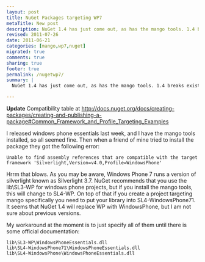 ```yaml
---
layout: post
title: NuGet Packages targeting WP7
metaTitle: New post
description: NuGet 1.4 has just come out, as has the mango tools. 1.4 breaks existing targets, here is my solution
revised: 2011-07-26
date: 2011-06-21
categories: [mango,wp7,nuget]
migrated: true
comments: true
sharing: true
footer: true
permalink: /nugetwp7/
summary: | 
  NuGet 1.4 has just come out, as has the mango tools. 1.4 breaks existing targets, here is my solution

---
```

**Update** Compatibility table at http://docs.nuget.org/docs/creating-packages/creating-and-publishing-a-package#Common_Framework_and_Profile_Targeting_Examples

I released windows phone essentials last week, and I have the mango tools installed, so all seemed fine. Then when a friend of mine tried to install the package they got the following error:

    Unable to find assembly references that are compatible with the target framework 'Silverlight,Version=v4.0,Profile=WindowsPhone'

Hrrm that blows. As you may be aware, Windows Phone 7 runs a version of silverlight known as Silverlight 3.7. NuGet recommends that you use the lib\SL3-WP for windows phone projects, but if you install the mango tools, this will change to SL4-WP. On top of that if you create a project targeting mango specifically you need to put your library into SL4-WindowsPhone71. It seems that NuGet 1.4 will replace WP with WindowsPhone, but I am not sure about previous versions.

My workaround at the moment is to just specify all of them until there is some official documentation:
 
    lib\SL3-WP\WindowsPhoneEssentials.dll
    lib\SL4-WindowsPhone71\WindowsPhoneEssentials.dll
    lib\SL4-WindowsPhone\WindowsPhoneEssentials.dll
